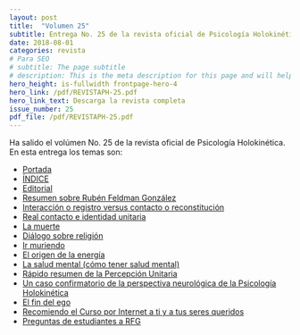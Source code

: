 ```yaml
---
layout: post
title:  "Volumen 25"
subtitle: Entrega No. 25 de la revista oficial de Psicología Holokinética
date: 2018-08-01
categories: revista
# Para SEO
# subtitle: The page subtitle
# description: This is the meta description for this page and will help it appear in search engines
hero_height: is-fullwidth frontpage-hero-4
hero_link: /pdf/REVISTAPH-25.pdf
hero_link_text: Descarga la revista completa
issue_number: 25
pdf_file: /pdf/REVISTAPH-25.pdf
---
```


Ha salido el volúmen No. 25 de la revista oficial de Psicología Holokinética. 
En esta entrega los temas son:

- [Portada](/pdf/REVISTAPH-25.pdf#page=1)
- [ÍNDICE](/pdf/REVISTAPH-25.pdf#page=3)
- [Editorial](/pdf/REVISTAPH-25.pdf#page=4)
- [Resumen sobre Rubén Feldman González](/pdf/REVISTAPH-25.pdf#page=5)
- [Interacción o registro versus contacto o reconstitución](/pdf/REVISTAPH-25.pdf#page=7)
- [Real contacto e identidad unitaria](/pdf/REVISTAPH-25.pdf#page=9)
- [La muerte](/pdf/REVISTAPH-25.pdf#page=11)
- [Diálogo sobre religión](/pdf/REVISTAPH-25.pdf#page=13)
- [Ir muriendo](/pdf/REVISTAPH-25.pdf#page=24)
- [El origen de la energía](/pdf/REVISTAPH-25.pdf#page=25)
- [La salud mental (cómo tener salud mental)](/pdf/REVISTAPH-25.pdf#page=27)
- [Rápido resumen de la Percepción Unitaria](/pdf/REVISTAPH-25.pdf#page=28)
- [Un caso confirmatorio de la perspectiva neurológica de la Psicología Holokinética](/pdf/REVISTAPH-25.pdf#page=31)
- [El fin del ego](/pdf/REVISTAPH-25.pdf#page=33)
- [Recomiendo el Curso por Internet a ti y a tus seres queridos](/pdf/REVISTAPH-25.pdf#page=38)
- [Preguntas de estudiantes a RFG](/pdf/REVISTAPH-25.pdf#page=39)
